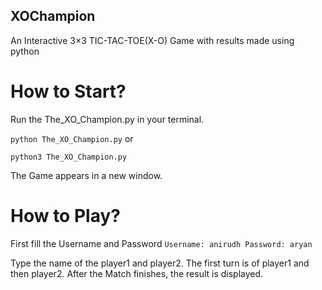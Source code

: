 ## XOChampion

An Interactive 3×3 TIC-TAC-TOE(X-O) Game with results made using python

# How to Start?

Run the The_XO_Champion.py in your terminal.

`
python The_XO_Champion.py
`
or

`python3 The_XO_Champion.py`

The Game appears in a new window.

# How to Play?

First fill the Username and Password
`Username: anirudh
Password: aryan`

Type the name of the player1 and player2.
The first turn is of player1 and then player2.
After the Match finishes, the result is displayed.
